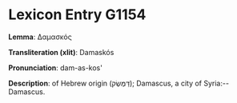 # Lexicon Entry G1154

**Lemma**: Δαμασκός

**Transliteration (xlit)**: Damaskós

**Pronunciation**: dam-as-kos'

**Description**:
of Hebrew origin (דַּמֶּשֶׂק); Damascus, a city of Syria:--Damascus.
